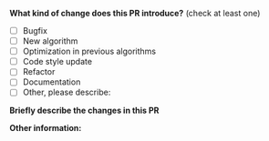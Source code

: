 <!--
Please make sure to read the Contribution Guidelines:
-->

<!-- PULL REQUEST TEMPLATE -->
<!-- (Update "[ ]" to "[x]" to check a box) -->

**What kind of change does this PR introduce?** (check at least one)

- [ ] Bugfix
- [ ] New algorithm
- [ ] Optimization in previous algorithms
- [ ] Code style update
- [ ] Refactor
- [ ] Documentation
- [ ] Other, please describe:

**Briefly describe the changes in this PR**

<!-- For example you can add algorithm name, language used to implement it and link to online implementation of it -->

**Other information:**
<!-- Add any additional info you want here -->
